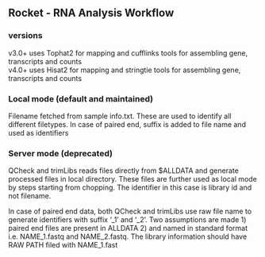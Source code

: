 ## Rocket - RNA Analysis Workflow 


### versions
v3.0+ uses Tophat2 for mapping and cufflinks tools for assembling gene, transcripts and counts    
v4.0+ uses Hisat2 for mapping and stringtie tools for assembling gene, transcripts and counts    

### Local mode (default and maintained)
Filename fetched from sample info.txt. These are used to identify all different filetypes. In case of paired end, suffix is added to file name and used as identifiers

### Server mode (deprecated)
QCheck and trimLibs reads files directly from $ALLDATA and generate processed files in local directory. These files are further used as local mode by steps starting from chopping. The identifier in this case is library id and not filename.

In case of paired end data, both QCheck and trimLibs use raw file name to generate identifiers with suffix ‘_1’ and ‘_2’. Two assumptions are made 1) paired end files are present in ALLDATA 2) and named in standard format i.e. NAME_1.fastq and NAME_2.fastq. The library information should have RAW PATH filed with NAME_1.fast

